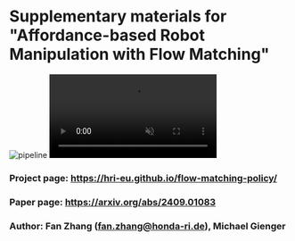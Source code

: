 # Supplementary materials for "Affordance-based Robot Manipulation with Flow Matching"
![pipeline](images/overall.png "overall")
<video loop src="https://github.com/user-attachments/assets/633d6756-a3ff-4fde-aace-bbf5fbd58866" width="300" autoplay loop muted> 
### Project page: https://hri-eu.github.io/flow-matching-policy/
### Paper page: https://arxiv.org/abs/2409.01083
### Author: Fan Zhang (fan.zhang@honda-ri.de), Michael Gienger

